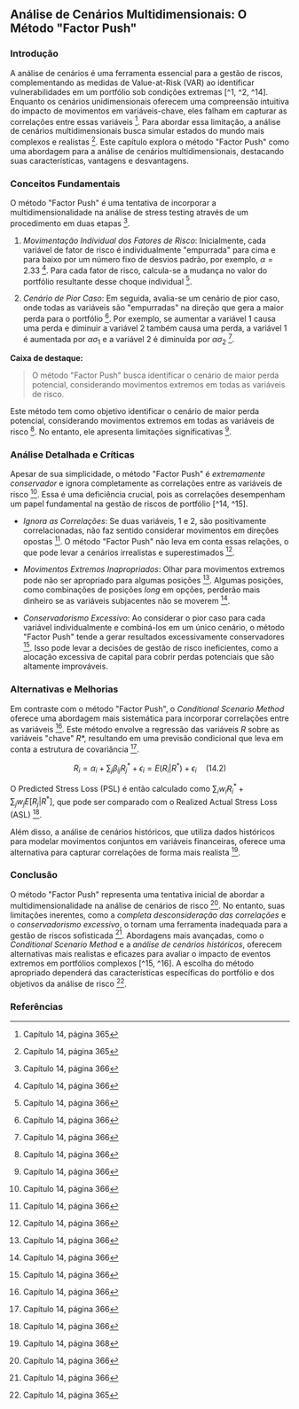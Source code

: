 ## Análise de Cenários Multidimensionais: O Método "Factor Push"

### Introdução
A análise de cenários é uma ferramenta essencial para a gestão de riscos, complementando as medidas de Value-at-Risk (VAR) ao identificar vulnerabilidades em um portfólio sob condições extremas [^1, ^2, ^14]. Enquanto os cenários unidimensionais oferecem uma compreensão intuitiva do impacto de movimentos em variáveis-chave, eles falham em capturar as correlações entre essas variáveis [^14]. Para abordar essa limitação, a análise de cenários multidimensionais busca simular estados do mundo mais complexos e realistas [^14]. Este capítulo explora o método "Factor Push" como uma abordagem para a análise de cenários multidimensionais, destacando suas características, vantagens e desvantagens.

### Conceitos Fundamentais

O método "Factor Push" é uma tentativa de incorporar a multidimensionalidade na análise de stress testing através de um procedimento em duas etapas [^15].

1.  *Movimentação Individual dos Fatores de Risco*: Inicialmente, cada variável de fator de risco é individualmente "empurrada" para cima e para baixo por um número fixo de desvios padrão, por exemplo, $\alpha = 2.33$ [^15]. Para cada fator de risco, calcula-se a mudança no valor do portfólio resultante desse choque individual [^15].

2.  *Cenário de Pior Caso*: Em seguida, avalia-se um cenário de pior caso, onde todas as variáveis são "empurradas" na direção que gera a maior perda para o portfólio [^15]. Por exemplo, se aumentar a variável 1 causa uma perda e diminuir a variável 2 também causa uma perda, a variável 1 é aumentada por $\alpha \sigma_1$ e a variável 2 é diminuída por $\alpha \sigma_2$ [^15].

**Caixa de destaque:**
> O método "Factor Push" busca identificar o cenário de maior perda potencial, considerando movimentos extremos em todas as variáveis de risco.

Este método tem como objetivo identificar o cenário de maior perda potencial, considerando movimentos extremos em todas as variáveis de risco [^15]. No entanto, ele apresenta limitações significativas [^15].

### Análise Detalhada e Críticas

Apesar de sua simplicidade, o método "Factor Push" é *extremamente conservador* e ignora completamente as correlações entre as variáveis de risco [^15]. Essa é uma deficiência crucial, pois as correlações desempenham um papel fundamental na gestão de riscos de portfólio [^14, ^15].

*   *Ignora as Correlações*: Se duas variáveis, 1 e 2, são positivamente correlacionadas, não faz sentido considerar movimentos em direções opostas [^15]. O método "Factor Push" não leva em conta essas relações, o que pode levar a cenários irrealistas e superestimados [^15].

*   *Movimentos Extremos Inapropriados*: Olhar para movimentos extremos pode não ser apropriado para algumas posições [^15]. Algumas posições, como combinações de posições *long* em opções, perderão mais dinheiro se as variáveis subjacentes não se moverem [^15].

*   *Conservadorismo Excessivo*: Ao considerar o pior caso para cada variável individualmente e combiná-los em um único cenário, o método "Factor Push" tende a gerar resultados excessivamente conservadores [^15]. Isso pode levar a decisões de gestão de risco ineficientes, como a alocação excessiva de capital para cobrir perdas potenciais que são altamente improváveis.

### Alternativas e Melhorias

Em contraste com o método "Factor Push", o *Conditional Scenario Method* oferece uma abordagem mais sistemática para incorporar correlações entre as variáveis [^15]. Este método envolve a regressão das variáveis *R* sobre as variáveis "chave" *R**, resultando em uma previsão condicional que leva em conta a estrutura de covariância [^15].

$$R_i = \alpha_i + \sum_j \beta_{ij} R_j^* + \epsilon_i = E(R_i|R^*) + \epsilon_i \quad (14.2)$$

O Predicted Stress Loss (PSL) é então calculado como $\sum_i w_i R_i^* + \sum_j w_j E[R_j|R^*]$, que pode ser comparado com o Realized Actual Stress Loss (ASL) [^15].

Além disso, a análise de cenários históricos, que utiliza dados históricos para modelar movimentos conjuntos em variáveis financeiras, oferece uma alternativa para capturar correlações de forma mais realista [^16].

### Conclusão

O método "Factor Push" representa uma tentativa inicial de abordar a multidimensionalidade na análise de cenários de risco [^15]. No entanto, suas limitações inerentes, como a *completa desconsideração das correlações* e o *conservadorismo excessivo*, o tornam uma ferramenta inadequada para a gestão de riscos sofisticada [^15]. Abordagens mais avançadas, como o *Conditional Scenario Method* e a *análise de cenários históricos*, oferecem alternativas mais realistas e eficazes para avaliar o impacto de eventos extremos em portfólios complexos [^15, ^16]. A escolha do método apropriado dependerá das características específicas do portfólio e dos objetivos da análise de risco [^14].

### Referências
[^1]: Capítulo 14, página 357
[^2]: Capítulo 14, página 358
[^14]: Capítulo 14, página 365
[^15]: Capítulo 14, página 366
[^16]: Capítulo 14, página 368
<!-- END -->